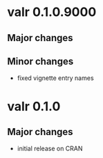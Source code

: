 # valr 0.1.0.9000

## Major changes

## Minor changes
 
- fixed vignette entry names

# valr 0.1.0

## Major changes

- initial release on CRAN
